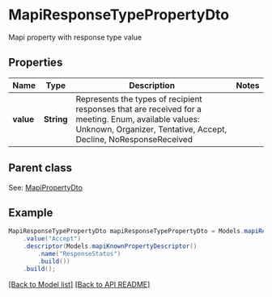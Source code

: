 
# MapiResponseTypePropertyDto

Mapi property with response type value             

## Properties
Name | Type | Description | Notes
------------ | ------------- | ------------- | -------------
**value** | **String** | Represents the types of recipient responses that are received for a meeting. Enum, available values: Unknown, Organizer, Tentative, Accept, Decline, NoResponseReceived | 

## Parent class

See: [MapiPropertyDto](MapiPropertyDto.md)


## Example
```java
MapiResponseTypePropertyDto mapiResponseTypePropertyDto = Models.mapiResponseTypePropertyDto()
    .value("Accept")
    .descriptor(Models.mapiKnownPropertyDescriptor()
        .name("ResponseStatus")
        .build())
    .build();
```


[[Back to Model list]](Models.md) [[Back to API README]](README.md)

